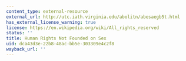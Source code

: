 ```yaml
---
content_type: external-resource
external_url: http://utc.iath.virginia.edu/abolitn/abesaegb5t.html
has_external_license_warning: true
license: https://en.wikipedia.org/wiki/All_rights_reserved
status: ''
title: Human Rights Not Founded on Sex
uid: dca43d3e-22b8-48ac-bb5e-303309e4c2f8
wayback_url: ''
---
```

